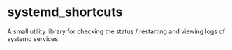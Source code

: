 # systemd_shortcuts

A small utility library for checking the status / restarting and viewing logs of systemd services.